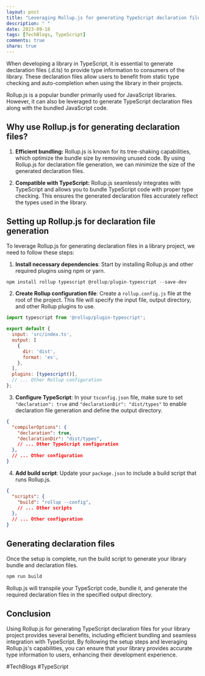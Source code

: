```yaml
---
layout: post
title: "Leveraging Rollup.js for generating TypeScript declaration files (.d.ts) for library projects"
description: " "
date: 2023-09-18
tags: [TechBlogs, TypeScript]
comments: true
share: true
---
```


When developing a library in TypeScript, it is essential to generate declaration files (.d.ts) to provide type information to consumers of the library. These declaration files allow users to benefit from static type checking and auto-completion when using the library in their projects.

Rollup.js is a popular bundler primarily used for JavaScript libraries. However, it can also be leveraged to generate TypeScript declaration files along with the bundled JavaScript code.

## Why use Rollup.js for generating declaration files?

1. **Efficient bundling:** Rollup.js is known for its tree-shaking capabilities, which optimize the bundle size by removing unused code. By using Rollup.js for declaration file generation, we can minimize the size of the generated declaration files.

2. **Compatible with TypeScript:** Rollup.js seamlessly integrates with TypeScript and allows you to bundle TypeScript code with proper type checking. This ensures the generated declaration files accurately reflect the types used in the library.

## Setting up Rollup.js for declaration file generation

To leverage Rollup.js for generating declaration files in a library project, we need to follow these steps:

1. **Install necessary dependencies**: Start by installing Rollup.js and other required plugins using npm or yarn.

```typescript
npm install rollup typescript @rollup/plugin-typescript --save-dev
```

2. **Create Rollup configuration file**: Create a `rollup.config.js` file at the root of the project. This file will specify the input file, output directory, and other Rollup plugins to use.

```javascript
import typescript from '@rollup/plugin-typescript';

export default {
  input: 'src/index.ts',
  output: [
    {
      dir: 'dist',
      format: 'es',
    },
  ],
  plugins: [typescript()],
  // ... Other Rollup configuration
};
```

3. **Configure TypeScript**: In your `tsconfig.json` file, make sure to set `"declaration": true` and `"declarationDir": "dist/types"` to enable declaration file generation and define the output directory.

```json
{
  "compilerOptions": {
    "declaration": true,
    "declarationDir": "dist/types",
    // ... Other TypeScript configuration
  },
  // ... Other configuration
}
```

4. **Add build script**: Update your `package.json` to include a build script that runs Rollup.js.

```json
{
  "scripts": {
    "build": "rollup --config",
    // ... Other scripts
  },
  // ... Other configuration
}
```

## Generating declaration files

Once the setup is complete, run the build script to generate your library bundle and declaration files.

```bash
npm run build
```

Rollup.js will transpile your TypeScript code, bundle it, and generate the required declaration files in the specified output directory.

## Conclusion

Using Rollup.js for generating TypeScript declaration files for your library project provides several benefits, including efficient bundling and seamless integration with TypeScript. By following the setup steps and leveraging Rollup.js's capabilities, you can ensure that your library provides accurate type information to users, enhancing their development experience.

#TechBlogs #TypeScript
